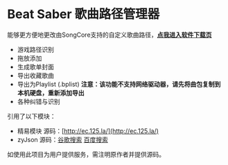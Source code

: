 
# Beat Saber 歌曲路径管理器
能够更方便地更改由SongCore支持的自定义歌曲路径，**[点我进入软件下载页](https://github.com/wgzeyu/Beat-Saber-Song-Folder-Manager/releases/latest)**  
* 游戏路径识别
* 拖放添加
* 生成歌单封面
* 导出收藏歌曲
* 导出为Playlist (.bplist) **注意：该功能不支持网络驱动器，请先将曲包复制到本机硬盘，重新添加导出**
* 各种纠错与识别

引用了以下模块：  
* 精易模块 源码：[http://ec.125.la/](http://ec.125.la/)
* zyJson 源码：[谷歌搜索](https://www.google.com/search?q=%E6%98%93%E8%AF%AD%E8%A8%80+zyjson) [百度搜索](https://www.baidu.com/s?wd=%E6%98%93%E8%AF%AD%E8%A8%80%20zyjson)

如使用此项目为用户提供服务，需注明原作者并提供源码。
